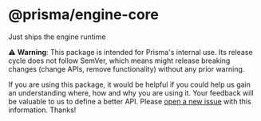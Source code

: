 # @prisma/engine-core

Just ships the engine runtime

⚠️ **Warning**: This package is intended for Prisma's internal use.
Its release cycle does not follow SemVer, which means might release breaking changes (change APIs, remove functionality) without any prior warning.

If you are using this package, it would be helpful if you could help us gain an understanding where, how and why you are using it. Your feedback will be valuable to us to define a better API. Please [open a new issue](https://github.com/prisma/prisma/issues/new) with this information. Thanks!
